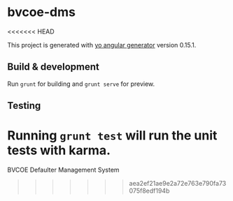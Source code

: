 # bvcoe-dms
<<<<<<< HEAD

This project is generated with [yo angular generator](https://github.com/yeoman/generator-angular)
version 0.15.1.

## Build & development

Run `grunt` for building and `grunt serve` for preview.

## Testing

Running `grunt test` will run the unit tests with karma.
=======
BVCOE Defaulter Management System
>>>>>>> aea2ef21ae9e2a72e763e790fa73075f8edf194b
